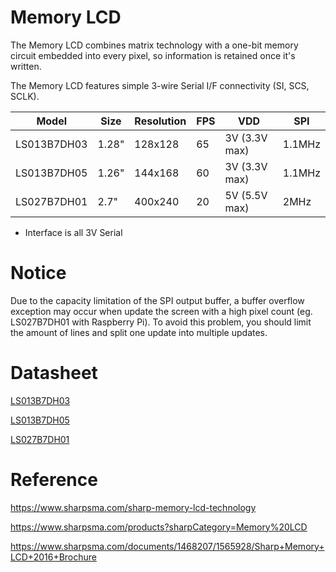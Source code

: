 # Memory LCD

The Memory LCD combines matrix technology with a one-bit memory circuit embedded into every pixel, so information is retained once it's written.

The Memory LCD features simple 3-wire Serial I/F connectivity (SI, SCS, SCLK).

Model       | Size  | Resolution | FPS | VDD           | SPI
------------|-------|------------|-----|---------------|-------
LS013B7DH03 | 1.28" | 128x128    | 65  | 3V (3.3V max) | 1.1MHz
LS013B7DH05 | 1.26" | 144x168    | 60  | 3V (3.3V max) | 1.1MHz
LS027B7DH01 | 2.7"  | 400x240    | 20  | 5V (5.5V max) | 2MHz

* Interface is all 3V Serial

# Notice

Due to the capacity limitation of the SPI output buffer, a buffer overflow exception may occur when update the screen with a high pixel count (eg. LS027B7DH01 with Raspberry Pi). To avoid this problem, you should limit the amount of lines and split one update into multiple updates.

# Datasheet

[LS013B7DH03](https://media.digikey.com/pdf/Data%20Sheets/Sharp%20PDFs/LS013B7DH03_Spec.pdf)

[LS013B7DH05](https://media.digikey.com/pdf/Data%20Sheets/Sharp%20PDFs/LS013B7DH05.pdf)

[LS027B7DH01](https://media.digikey.com/pdf/Data%20Sheets/Sharp%20PDFs/LS027B7DH01_Rev_Jun_2010.pdf)

# Reference

https://www.sharpsma.com/sharp-memory-lcd-technology

https://www.sharpsma.com/products?sharpCategory=Memory%20LCD

https://www.sharpsma.com/documents/1468207/1565928/Sharp+Memory+LCD+2016+Brochure
